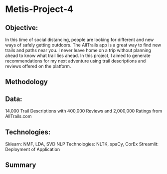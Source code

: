 # Metis-Project-4

## Objective:
In this time of social distancing, people are looking for different and new ways of safely getting outdoors.  The AllTrails app is a great way to find new trails and paths near you.  I never leave home on a trip without planning ahead to know what trail lies ahead.  In this project, I aimed to generate recommendations for my next adventure using trail descriptions and reviews offered on the platform. 

## Methodology

## Data:
14,000 Trail Descriptions with 400,000 Reviews and 2,000,000 Ratings from AllTrails.com

## Technologies:
Sklearn: NMF, LDA, SVD
NLP Technologies: NLTK, spaCy, CorEx
Streamlit: Deployment of Application 

## Summary
